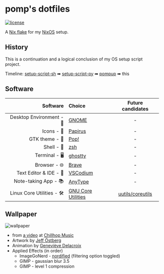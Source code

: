 # pomp's dotfiles

[![license](https://img.shields.io/github/license/pompydev/.dotfiles?style=for-the-badge&color=yellow)](./LICENSE)

<!-- ## Gallery

![screenshot](.github/res/result1.png)

![result image 2](.github/res/result2.png)

-->

A [Nix flake](https://wiki.nixos.org/wiki/Flakes) for my [NixOS](https://nixos.org) setup.

## History

This is a continuation and a logical conclusion of my OS setup script project.

Timeline: [setup-script-sh](https://github.com/pompydev/setup-script-sh) ➡ [setup-script-py](https://github.com/pompydev/setup-script-py) ➡ [pompup](https://github.com/pompydev/pompup) ➡ this

## Software

|                  Software | Choice                                                                  |                    Future candidates                    |
| ------------------------: | :---------------------------------------------------------------------- | :-----------------------------------------------------: |
|  Desktop Environment - 🚀 | [GNOME](https://www.gnome.org/)                                         |                            -                            |
|                Icons - 💎 | [Papirus](https://github.com/PapirusDevelopmentTeam/papirus-icon-theme) |                            -                            |
|            GTK theme - 🎨 | [Pop!](https://github.com/pop-os/gtk-theme)                             |                            -                            |
|                Shell - 🐚 | [zsh](https://github.com/zsh-users/zsh)                                 |                            -                            |
|             Terminal - 🖥️ | [ghostty](https://github.com/ghostty-org/ghostty)                       |                            -                            |
|              Browser - 🌐 | [Brave](https://github.com/brave/brave-browser)                         |                            -                            |
|    Text Editor & IDE - 📝 | [VSCodium](https://github.com/VSCodium/vscodium)                        |                            -                            |
|      Note-taking App - 📚 | [AnyType](https://anytype.io/)                                          |                            -                            |
| Linux Core Utilities - 🛠️ | [GNU Core Utilities](https://www.gnu.org/software/coreutils/)           | [uutils/coreutils](https://github.com/uutils/coreutils) |

## Wallpaper

![wallpaper](wallpaper.png)

- from [a video](https://www.youtube.com/watch?v=QEWV6fiYaDU) at [Chillhop Music](https://www.youtube.com/channel/UCOxqgCwgOqC2lMqC5PYz_Dg)
- Artwork by [Jeff Östberg](https://jeffostberg.se)
- Animation by [Geneviève Delacroix](http://www.genevievelacroix.com)
- Applied Effects (in order)
  - ImageGoNerd - [nordified](https://github.com/Schrodinger-Hat/ImageGoNord) (filtering option toggled)
  - GIMP - gaussian blur 3.5
  - GIMP - level 1 compression
